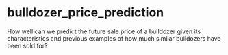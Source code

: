 # bulldozer_price_prediction
How well can we predict the future sale price of a bulldozer given its characteristics and previous examples of how much similar bulldozers have been sold for?

